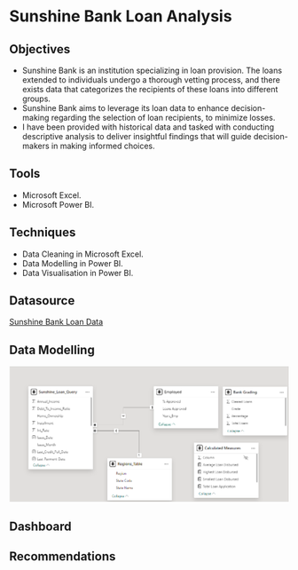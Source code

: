 # Sunshine Bank Loan Analysis

## Objectives
- Sunshine Bank is an institution specializing in loan provision. The loans extended to individuals undergo a thorough vetting process, and there exists data that categorizes the recipients of these loans into different groups.
- Sunshine Bank aims to leverage its loan data to enhance decision-making regarding the selection of loan recipients, to minimize losses.
- I have been provided with historical data and tasked with conducting descriptive analysis to deliver insightful findings that will guide decision-makers in making informed choices.

## Tools 
- Microsoft Excel.
- Microsoft Power BI.

## Techniques 
- Data Cleaning in Microsoft Excel.
- Data Modelling in Power BI.
- Data Visualisation in Power BI. 

## Datasource 
[Sunshine Bank Loan Data](https://docs.google.com/spreadsheets/d/1eo0YLrxjnMyNgUQeccQclXg0wYeXD15mCBZssU3Wikk/edit?usp=sharing)

## Data Modelling 
![Sunshine Bank Data Model](https://github.com/Sorbari2016/sunshine-bank-loan-analysis-/blob/main/assets/Sunshine%20Data%20Model.png)

## Dashboard 

## Recommendations 
